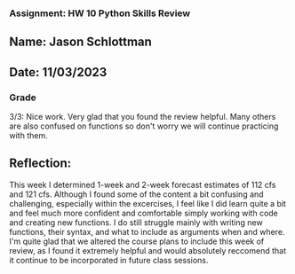 ### Assignment: HW 10 Python Skills Review
## Name: Jason Schlottman
## Date: 11/03/2023

### Grade
3/3: Nice work. Very glad that you found the review helpful. Many others are also confused on functions so don't worry we will continue practicing with them. 

## Reflection:
This week I determined 1-week and 2-week forecast estimates of 112 cfs and 121 cfs.
Although I found some of the content a bit confusing and challenging, especially within the excercises, I feel like I did learn quite a bit and feel much more confident and comfortable simply working with code and creating new functions.
I do still struggle mainly with writing new functions, their syntax, and what to include as arguments when and where. I'm quite glad that we altered the course plans to include this week of review, as I found it extremely helpful and would absolutely reccomend that it continue to be incorporated in future class sessions.